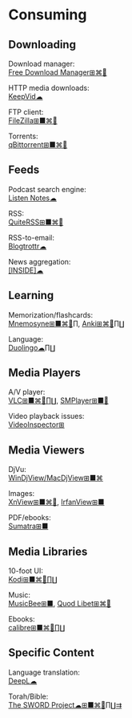 # Consuming

## Downloading

Download manager:  
[Free Download Manager⊞⌘🐧](https://www.freedownloadmanager.org/)

HTTP media downloads:  
[KeepVid☁](https://keepvid.com/)

FTP client:  
[FileZilla⊞■⌘🐧](https://filezilla-project.org/)

Torrents:  
[qBittorrent⊞■⌘🐧](https://www.qbittorrent.org/)

## Feeds

Podcast search engine:  
[Listen Notes☁](https://www.listennotes.com/)

RSS:  
[QuiteRSS⊞■⌘🐧](https://quiterss.org/)

RSS-to-email:  
[Blogtrottr☁](https://blogtrottr.com)

News aggregation:  
[[INSIDE]☁](https://inside.com/)

## Learning

Memorization/flashcards:  
[Mnemosyne⊞■⌘🐧∏](https://mnemosyne-proj.org/),
[Anki⊞⌘🐧∏∐](https://apps.ankiweb.net/)

Language:  
[Duolingo☁∏∐](https://www.duolingo.com/)

## Media Players

A/V player:  
[VLC⊞■⌘🐧∏∐](https://www.videolan.org/vlc/),
[SMPlayer⊞■🐧](https://www.smplayer.info/)

Video playback issues:  
[VideoInspector⊞](https://kcsoftwares.com/?vtb)

## Media Viewers

DjVu:  
[WinDjView/MacDjView⊞■⌘](https://windjview.sourceforge.io/)

Images:  
[XnView⊞■⌘🐧](https://www.xnview.com/),
[IrfanView⊞■](https://www.irfanview.com/)

PDF/ebooks:  
[Sumatra⊞■](https://www.sumatrapdfreader.org/free-pdf-reader.html)

## Media Libraries

10-foot UI:  
[Kodi⊞■⌘🐧∏∐](https://kodi.tv/)

Music:  
[MusicBee⊞■](https://getmusicbee.com/),
[Quod Libet⊞⌘🐧](https://quodlibet.readthedocs.io/)

Ebooks:  
[calibre⊞■⌘🐧∏∐](https://calibre-ebook.com/)

## Specific Content

Language translation:  
[DeepL☁](https://www.deepl.com/translator)

Torah/Bible:  
[The SWORD Project☁⊞■⌘🐧∏∐⇉](https://crosswire.org/sword/index.jsp)
